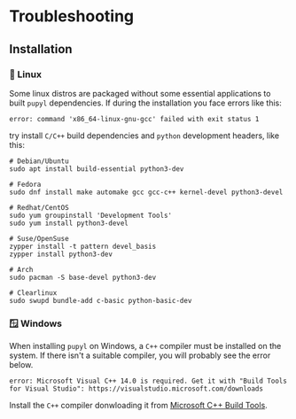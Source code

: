 # Troubleshooting
## Installation
### 🐧 Linux
Some linux distros are packaged without some essential applications to built `pupyl` dependencies. If during the installation you face errors like this:
```shell
error: command 'x86_64-linux-gnu-gcc' failed with exit status 1
```
try install `C/C++` build dependencies and `python` development headers, like this:
```shell
# Debian/Ubuntu
sudo apt install build-essential python3-dev

# Fedora
sudo dnf install make automake gcc gcc-c++ kernel-devel python3-devel

# Redhat/CentOS
sudo yum groupinstall 'Development Tools'
sudo yum install python3-devel

# Suse/OpenSuse
zypper install -t pattern devel_basis
zypper install python3-dev

# Arch
sudo pacman -S base-devel python3-dev

# Clearlinux
sudo swupd bundle-add c-basic python-basic-dev
```

### 🪟 Windows
When installing `pupyl` on Windows, a `C++` compiler must be installed on the system. If there isn't a suitable compiler, you will probably see the error below.

```shell
error: Microsoft Visual C++ 14.0 is required. Get it with "Build Tools for Visual Studio": https://visualstudio.microsoft.com/downloads
```

Install the `C++` compiler donwloading it from [Microsoft C++ Build Tools](https://visualstudio.microsoft.com/visual-cpp-build-tools/).
